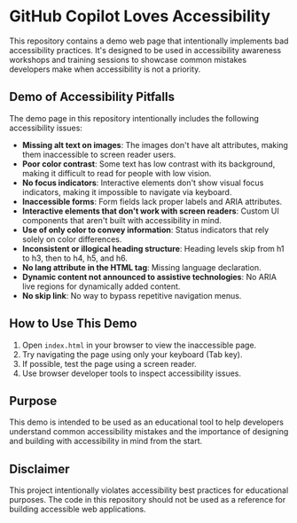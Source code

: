 # GitHub Copilot Loves Accessibility

This repository contains a demo web page that intentionally implements bad accessibility practices. It's designed to be used in accessibility awareness workshops and training sessions to showcase common mistakes developers make when accessibility is not a priority.

## Demo of Accessibility Pitfalls

The demo page in this repository intentionally includes the following accessibility issues:

- **Missing alt text on images**: The images don't have alt attributes, making them inaccessible to screen reader users.
- **Poor color contrast**: Some text has low contrast with its background, making it difficult to read for people with low vision.
- **No focus indicators**: Interactive elements don't show visual focus indicators, making it impossible to navigate via keyboard.
- **Inaccessible forms**: Form fields lack proper labels and ARIA attributes.
- **Interactive elements that don't work with screen readers**: Custom UI components that aren't built with accessibility in mind.
- **Use of only color to convey information**: Status indicators that rely solely on color differences.
- **Inconsistent or illogical heading structure**: Heading levels skip from h1 to h3, then to h4, h5, and h6.
- **No lang attribute in the HTML tag**: Missing language declaration.
- **Dynamic content not announced to assistive technologies**: No ARIA live regions for dynamically added content.
- **No skip link**: No way to bypass repetitive navigation menus.

## How to Use This Demo

1. Open `index.html` in your browser to view the inaccessible page.
2. Try navigating the page using only your keyboard (Tab key).
3. If possible, test the page using a screen reader.
4. Use browser developer tools to inspect accessibility issues.

## Purpose

This demo is intended to be used as an educational tool to help developers understand common accessibility mistakes and the importance of designing and building with accessibility in mind from the start.

## Disclaimer

This project intentionally violates accessibility best practices for educational purposes. The code in this repository should not be used as a reference for building accessible web applications.
